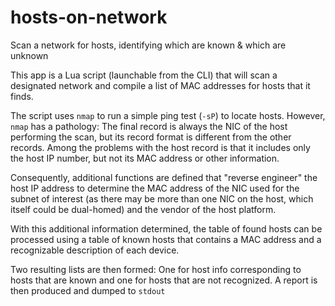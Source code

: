 # hosts-on-network
Scan a network for hosts, identifying which are known & which are unknown

This app is a Lua script (launchable from the CLI) that will scan a designated
network and compile a list of MAC addresses for hosts that it finds.

The script uses `nmap` to run a simple ping test (`-sP`) to locate hosts.
However, `nmap` has a pathology: The final record is always the NIC of the
host performing the scan, but its record format is different from the other
records.  Among the problems with the host record is that it includes only
the host IP number, but not its MAC address or other information.

Consequently, additional functions are defined that "reverse engineer" the
host IP address to determine the MAC address of the NIC used for the subnet
of interest (as there may be more than one NIC on the host, which itself
could be dual-homed) and the vendor of the host platform.  

With this additional information determined, the table of found hosts can be
processed using a table of known hosts that contains a MAC address and a
recognizable description of each device.

Two resulting lists are then formed: One for host info corresponding to hosts
that are known and one for hosts that are not recognized.  A report is then
produced and dumped to `stdout`
